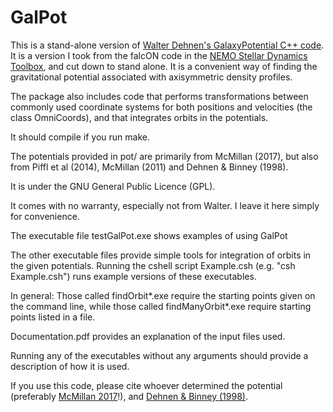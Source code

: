 GalPot
============

This is a stand-alone version of [Walter Dehnen's GalaxyPotential C++ code](http://ukads.nottingham.ac.uk/abs/1998MNRAS.294..429D). It is a version I took from the falcON code in the [NEMO Stellar Dynamics Toolbox](http://chara.astro.umd.edu/nemo/), and cut down to stand alone. It is a convenient way of finding the gravitational potential associated with axisymmetric density profiles.

The package also includes code that performs transformations between commonly used coordinate systems for both positions and velocities (the class OmniCoords), and that integrates orbits in the potentials.

It should compile if you run make.

The potentials provided in pot/ are primarily from McMillan (2017), but also from Piffl et al (2014), McMillan (2011) and Dehnen & Binney (1998).

It is under the GNU General Public Licence (GPL).

It comes with no warranty, especially not from Walter. I leave it here simply for convenience.

The executable file testGalPot.exe shows examples of using GalPot

The other executable files provide simple tools for integration of orbits in the given potentials. Running the cshell script Example.csh (e.g. "csh Example.csh") runs example versions of these executables.

In general: Those called findOrbit*.exe require the starting points given on the command line, while those called findManyOrbit*.exe require starting points listed in a file.

Documentation.pdf provides an explanation of the input files used.

Running any of the executables without any arguments should provide a description of how it is used.

If you use this code, please cite whoever determined the potential (preferably [McMillan 2017](http://dx.doi.org/10.1093/mnras/stw2759)!), and [Dehnen & Binney (1998)](http://dx.doi.org/10.1046/j.1365-8711.1998.01282.x).